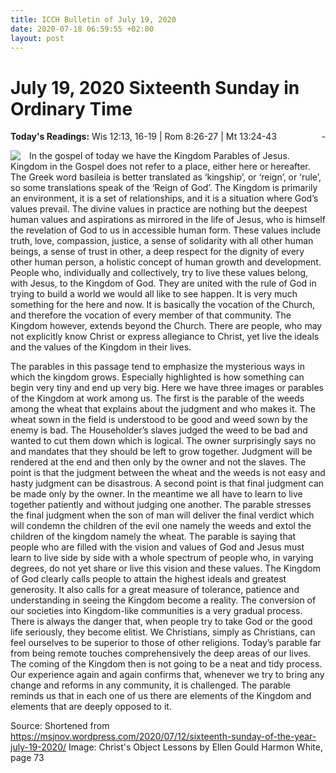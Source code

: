 ```yaml
---
title: ICCH Bulletin of July 19, 2020
date: 2020-07-18 06:59:55 +02:00
layout: post
---
```


# July 19, 2020 Sixteenth Sunday in Ordinary Time
<span style="float: right"><em>-</em></span>
**Today's Readings:** Wis 12:13, 16-19 | Rom 8:26-27 | Mt 13:24-43


<img style="float: left; margin-right: 1em;" src="https://upload.wikimedia.org/wikipedia/commons/thumb/c/c0/Tares.jpg/254px-Tares.jpg">

In the gospel of today we have the Kingdom Parables of Jesus. Kingdom in the Gospel does not refer to a place, either here or hereafter. The Greek word basileia is better translated as ‘kingship’, or ‘reign’, or ‘rule’, so some translations speak of the ‘Reign of God’. The Kingdom is primarily an environment, it is a set of relationships, and it is a situation where God’s values prevail. The divine values in practice are nothing but the deepest human values and aspirations as mirrored in the life of Jesus, who is himself the revelation of God to us in accessible human form. These values include truth, love, compassion, justice, a sense of solidarity with all other human beings, a sense of trust in other, a deep respect for the dignity of every other human person, a holistic concept of human growth and development. People who, individually and collectively, try to live these values belong, with Jesus, to the Kingdom of God. They are united with the rule of God in trying to build a world we would all like to see happen. It is very much something for the here and now. It is basically the vocation of the Church, and therefore the vocation of every member of that community. The Kingdom however, extends beyond the Church. There are people, who may not explicitly know Christ or express allegiance to Christ, yet live the ideals and the values of the Kingdom in their lives.

The parables in this passage tend to emphasize the mysterious ways in which the kingdom grows. Especially highlighted is how something can begin very tiny and end up very big. Here we have three images or parables of the Kingdom at work among us. The first is the parable of the weeds among the wheat that explains about the judgment and who makes it. The wheat sown in the field is understood to be good and weed sown by the enemy is bad. The Householder’s slaves judged the weed to be bad and wanted to cut them down which is logical. The owner surprisingly says no and mandates that they should be left to grow together. Judgment will be rendered at the end and then only by the owner and not the slaves. The point is that the judgment between the wheat and the weeds is not easy and hasty judgment can be disastrous. A second point is that final judgment can be made only by the owner. In the meantime we all have to learn to live together patiently and without judging one another. The parable stresses the final judgment when the son of man will deliver the final verdict which will condemn the children of the evil one namely the weeds and extol the children of the kingdom namely the wheat. The parable is saying that people who are filled with the vision and values of God and Jesus must learn to live side by side with a whole spectrum of people who, in varying degrees, do not yet share or live this vision and these values.
The Kingdom of God clearly calls people to attain the highest ideals and greatest generosity. It also calls for a great measure of tolerance, patience and understanding in seeing the Kingdom become a reality. The conversion of our societies into Kingdom-like communities is a very gradual process. There is always the danger that, when people try to take God or the good life seriously, they become elitist. We Christians, simply as Christians, can feel ourselves to be superior to those of other religions. Today’s parable far from being remote touches comprehensively the deep areas of our lives. The coming of the Kingdom then is not going to be a neat and tidy process. Our experience again and again confirms that, whenever we try to bring any change and reforms in any community, it is challenged. The parable reminds us that in each one of us there are elements of the Kingdom and elements that are deeply opposed to it.

Source: Shortened from https://msjnov.wordpress.com/2020/07/12/sixteenth-sunday-of-the-year-july-19-2020/
Image: Christ's Object Lessons by Ellen Gould Harmon White, page 73




